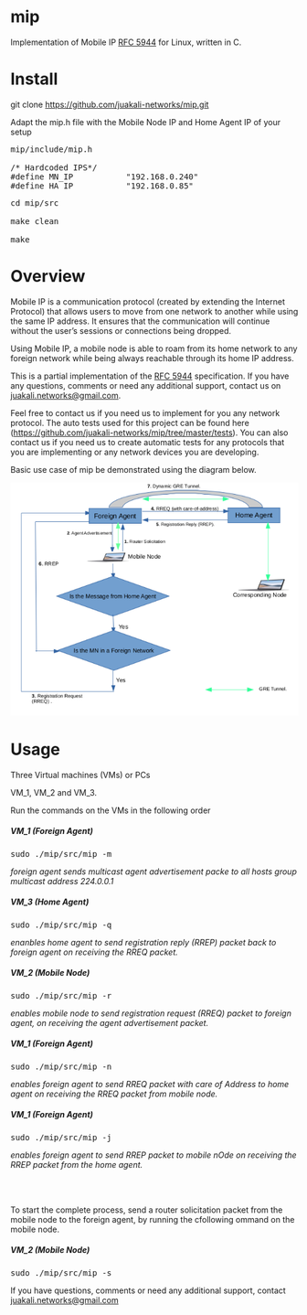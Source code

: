 # mip

Implementation of Mobile IP [RFC 5944](https://datatracker.ietf.org/doc/html/rfc5944) for Linux, written in C.

# Install
git clone https://github.com/juakali-networks/mip.git

Adapt the mip.h file with the Mobile Node IP and Home Agent IP of your setup

<pre>mip/include/mip.h
  
/* Hardcoded IPS*/
#define MN_IP           "192.168.0.240"  
#define HA_IP           "192.168.0.85"
</pre>

<pre>cd mip/src

make clean

make</pre>

# Overview
Mobile IP is a communication protocol (created by extending the Internet Protocol) that allows users to move from one network to another while using the same IP address. It ensures that the communication will continue without the user’s sessions or connections being dropped. 

Using Mobile IP, a mobile node is able to roam from its home network to any foreign network while being always reachable through its home IP address.


This is a partial implementation of the [RFC 5944](https://datatracker.ietf.org/doc/html/rfc5944) specification. If you have any questions, comments or need any additional support, contact us on juakali.networks@gmail.com. 

Feel free to contact us if you need us to implement for you any network protocol. The auto tests used for this project can be found here (https://github.com/juakali-networks/mip/tree/master/tests). You can also contact us if you need us to create automatic tests for any protocols that you are implementing or any network devices you are developing. 


Basic use case of mip be demonstrated using the diagram below.

![Basic use case](https://github.com/juakali-networks/mip/blob/master/doc/drawing.png)


# Usage
Three Virtual machines (VMs) or PCs

VM_1, VM_2 and VM_3.

Run the commands on the VMs in the following order

**<h5>VM_1 (Foreign Agent)</h5>**

<pre>sudo ./mip/src/mip -m</pre>
*foreign agent sends multicast agent advertisement packe to all hosts group multicast address 224.0.0.1*


**<h5>VM_3 (Home Agent)</h5>**

<pre>sudo ./mip/src/mip -q </pre>

*enanbles home agent to send registration reply (RREP) packet back to foreign agent on receiving the RREQ packet.*

**<h5>VM_2 (Mobile Node)</h5>**

<pre>sudo ./mip/src/mip -r </pre>

*enables mobile node to send registration request (RREQ) packet to foreign agent, on receiving the agent advertisement packet.*

**<h5>VM_1 (Foreign Agent)</h5>**

<pre>sudo ./mip/src/mip -n </pre>

*enables foreign agent to send RREQ packet with care of Address to home agent on receiving the RREQ packet from mobile node.*


**<h5>VM_1 (Foreign Agent)</h5>**

<pre>sudo ./mip/src/mip -j </pre>

*enables foreign agent to send RREP packet to mobile nOde on receiving the RREP packet from the home agent.*



<br>

<br>

To start the complete process, send a router solicitation packet from the mobile node to the foreign agent, by running the cfollowing ommand on the mobile node.

**<h5>VM_2 (Mobile Node)</h5>**

<pre>sudo ./mip/src/mip -s </pre>


If you have questions, comments or need any additional support, contact juakali.networks@gmail.com


